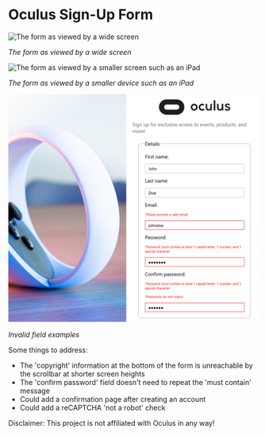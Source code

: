 # Oculus Sign-Up Form

<img src="./images/sample1.png" alt="The form as viewed by a wide screen" width="700">

<em>The form as viewed by a wide screen</em>

<img src="./images/sample2.png" ALT="The form as viewed by a smaller screen such as an iPad" width="700">

<em>The form as viewed by a smaller device such as an iPad</em>

<img src="./images/sample3.png" alt="invalid field examples" width="700">

<em>Invalid field examples</em>

Some things to address:
- The 'copyright' information at the bottom of the form is unreachable by the scrollbar at shorter screen heights
- The 'confirm password' field doesn't need to repeat the 'must contain' message
- Could add a confirmation page after creating an account
- Could add a reCAPTCHA 'not a robot' check 

Disclaimer: This project is not affiliated with Oculus in any way!
